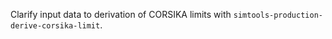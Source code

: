 Clarify input data to derivation of CORSIKA limits with `simtools-production-derive-corsika-limit`.
